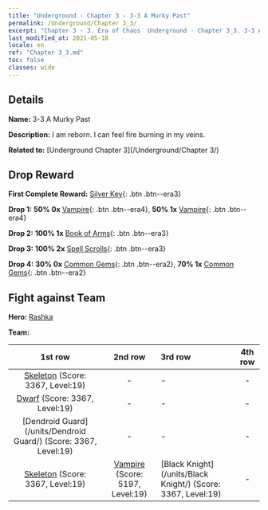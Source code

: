 ```yaml
---
title: "Underground - Chapter 3 - 3-3 A Murky Past"
permalink: /Underground/Chapter 3_3/
excerpt: "Chapter 3 - 3. Era of Chaos  Underground - Chapter 3_3. 3-3 A Murky Past"
last_modified_at: 2021-05-18
locale: en
ref: "Chapter 3_3.md"
toc: false
classes: wide
---
```


## Details

 **Name:** 3-3 A Murky Past

 **Description:** I am reborn. I can feel fire burning in my veins.

 **Related to:** [Underground Chapter 3](/Underground/Chapter 3/)

## Drop Reward

 **First Complete Reward:** [Silver Key](/Items/con_693/){: .btn .btn--era3}

 **Drop 1:** **50% 0x** [Vampire](/Items/unt_211/){: .btn .btn--era4}, **50% 1x** [Vampire](/Items/unt_211/){: .btn .btn--era4}

 **Drop 2:** **100% 1x** [Book of Arms](/Items/mat_18/){: .btn .btn--era3}

 **Drop 3:** **100% 2x** [Spell Scrolls](/Items/con_694/){: .btn .btn--era3}

 **Drop 4:** **30% 0x** [Common Gems](/Items/mat_10/){: .btn .btn--era2}, **70% 1x** [Common Gems](/Items/mat_10/){: .btn .btn--era2}


## Fight against Team
 **Hero:** [Rashka](/heroes/Rashka/)

 **Team:**


  | 1st row | 2nd row | 3rd row | 4th row |
  |:----:|:----:|:----|:----:|
  | [Skeleton](/units/Skeleton/) (Score: 3367, Level:19)  | - | - | - |
  | [Dwarf](/units/Dwarf/) (Score: 3367, Level:19)  | - | - | - |
  | [Dendroid Guard](/units/Dendroid Guard/) (Score: 3367, Level:19)  | - | - | - |
  | [Skeleton](/units/Skeleton/) (Score: 3367, Level:19)  | [Vampire](/units/Vampire/) (Score: 5197, Level:19)  | [Black Knight](/units/Black Knight/) (Score: 3367, Level:19)  | - |


